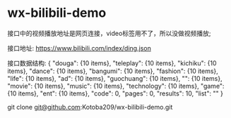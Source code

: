 # wx-bilibili-demo

接口中的视频播放地址是网页连接，video标签用不了，所以没做视频播放;

接口地址: https://www.bilibili.com/index/ding.json

接口数据结构:
{
"douga": {10 items},
"teleplay": {10 items},
"kichiku": {10 items},
"dance": {10 items},
"bangumi": {10 items},
"fashion": {10 items},
"life": {10 items},
"ad": {10 items},
"guochuang": {10 items},
"": {10 items},
"movie": {10 items},
"music": {10 items},
"technology": {10 items},
"game": {10 items},
"ent": {10 items},
"code": 0,
"pages": 0,
"results": 10,
"list": ""
}

git clone git@github.com:Kotoba209/wx-bilibili-demo.git
